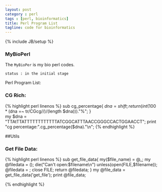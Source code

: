```yaml
---
layout: post
category : perl
tags : [perl, bioinformatics]
title: Perl Program List
tagline: code for bioinformatics
---
```

{% include JB/setup %}
### MyBioPerl
The `MyBioPer` is my bio perl codes.

	status : in the initial stage

Perl Program List:

### CG Rich:

{% highlight perl linenos %}
sub cg_percentage{
	$dna = shift;
	return (int (100 * ($dna =~ tr/CGcg//)/(length $dna)))."%";
}	
my $dna = "TTAtTTATTTTTTTTTTTTATCGGCATTTAACCGGGCCACTGGAACCT";
print "cg percentage:".cg_percentage($dna)."\n";
{% endhighlight %}

##Utils
### Get File Data:
{% highlight perl linenos %}
sub get_file_data{
	my($file_name) = @_;
	my @filedata = ();
	die("Can't open:$filename\n") unless(open(FILE,$filename));
	@filedata = <FILE>;
	close FILE;
	return @filedata;
}
my @file_data = get_file_data('get_file');
print @file_data;

{% endhighlight %}

